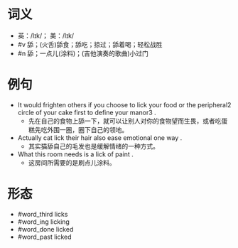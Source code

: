 # 词义
- 英：/lɪk/； 美：/lɪk/
- #v 舔；(火舌)舔食；舔吃；掠过；舔着喝；轻松战胜
- #n 舔；一点儿(涂料)；(吉他演奏的歌曲)小过门
# 例句
- It would frighten others if you choose to lick your food or the peripheral2 circle of your cake first to define your manor3 .
	- 先在自己的食物上舔一下，就可以让别人对你的食物望而生畏，或者吃蛋糕先吃外围一圈，圈下自己的领地。
- Actually cat lick their hair also ease emotional one way .
	- 其实猫舔自己的毛发也是缓解情绪的一种方式。
- What this room needs is a lick of paint .
	- 这房间所需要的是刷点儿涂料。
# 形态
- #word_third licks
- #word_ing licking
- #word_done licked
- #word_past licked
